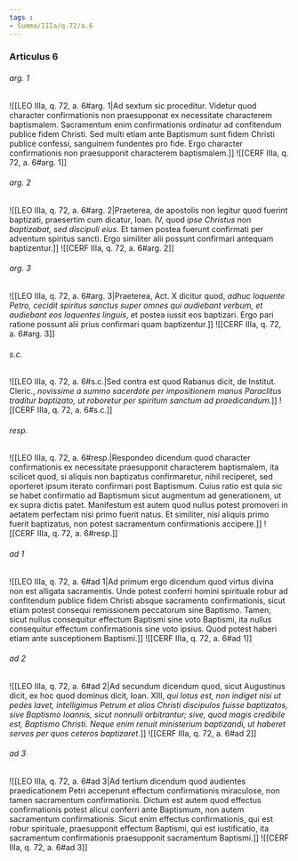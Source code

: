 ```yaml
---
tags : 
- Summa/IIIa/q.72/a.6
---
```


### Articulus 6

###### arg. 1
![[LEO IIIa, q. 72, a. 6#arg. 1|Ad sextum sic proceditur. Videtur quod character confirmationis non praesupponat ex necessitate characterem baptismalem. Sacramentum enim confirmationis ordinatur ad confitendum publice fidem Christi. Sed multi etiam ante Baptismum sunt fidem Christi publice confessi, sanguinem fundentes pro fide. Ergo character confirmationis non praesupponit characterem baptismalem.]]
![[CERF IIIa, q. 72, a. 6#arg. 1]]

###### arg. 2
![[LEO IIIa, q. 72, a. 6#arg. 2|Praeterea, de apostolis non legitur quod fuerint baptizati, praesertim cum dicatur, Ioan. IV, quod *ipse Christus non baptizabat, sed discipuli eius*. Et tamen postea fuerunt confirmati per adventum spiritus sancti. Ergo similiter alii possunt confirmari antequam baptizentur.]]
![[CERF IIIa, q. 72, a. 6#arg. 2]]

###### arg. 3
![[LEO IIIa, q. 72, a. 6#arg. 3|Praeterea, Act. X dicitur quod, *adhuc loquente Petro, cecidit spiritus sanctus super omnes qui audiebant verbum, et audiebant eos loquentes linguis*, et postea iussit eos baptizari. Ergo pari ratione possunt alii prius confirmari quam baptizentur.]]
![[CERF IIIa, q. 72, a. 6#arg. 3]]

###### s.c.
![[LEO IIIa, q. 72, a. 6#s.c.|Sed contra est quod Rabanus dicit, de Institut. Cleric., *novissime a summo sacerdote per impositionem manus Paraclitus traditur baptizato, ut roboretur per spiritum sanctum ad praedicandum*.]]
![[CERF IIIa, q. 72, a. 6#s.c.]]

###### resp.
![[LEO IIIa, q. 72, a. 6#resp.|Respondeo dicendum quod character confirmationis ex necessitate praesupponit characterem baptismalem, ita scilicet quod, si aliquis non baptizatus confirmaretur, nihil reciperet, sed oporteret ipsum iterato confirmari post Baptismum. Cuius ratio est quia sic se habet confirmatio ad Baptismum sicut augmentum ad generationem, ut ex supra dictis patet. Manifestum est autem quod nullus potest promoveri in aetatem perfectam nisi primo fuerit natus. Et similiter, nisi aliquis primo fuerit baptizatus, non potest sacramentum confirmationis accipere.]]
![[CERF IIIa, q. 72, a. 6#resp.]]

###### ad 1
![[LEO IIIa, q. 72, a. 6#ad 1|Ad primum ergo dicendum quod virtus divina non est alligata sacramentis. Unde potest conferri homini spirituale robur ad confitendum publice fidem Christi absque sacramento confirmationis, sicut etiam potest consequi remissionem peccatorum sine Baptismo. Tamen, sicut nullus consequitur effectum Baptismi sine voto Baptismi, ita nullus consequitur effectum confirmationis sine voto ipsius. Quod potest haberi etiam ante susceptionem Baptismi.]]
![[CERF IIIa, q. 72, a. 6#ad 1]]

###### ad 2
![[LEO IIIa, q. 72, a. 6#ad 2|Ad secundum dicendum quod, sicut Augustinus dicit, ex hoc quod dominus dicit, Ioan. XIII, *qui lotus est, non indiget nisi ut pedes lavet, intelligimus Petrum et alios Christi discipulos fuisse baptizatos, sive Baptismo Ioannis, sicut nonnulli arbitrantur; sive, quod magis credibile est, Baptismo Christi. Neque enim renuit ministerium baptizandi, ut haberet servos per quos ceteros baptizaret*.]]
![[CERF IIIa, q. 72, a. 6#ad 2]]

###### ad 3
![[LEO IIIa, q. 72, a. 6#ad 3|Ad tertium dicendum quod audientes praedicationem Petri acceperunt effectum confirmationis miraculose, non tamen sacramentum confirmationis. Dictum est autem quod effectus confirmationis potest alicui conferri ante Baptismum, non autem sacramentum confirmationis. Sicut enim effectus confirmationis, qui est robur spirituale, praesupponit effectum Baptismi, qui est iustificatio, ita sacramentum confirmationis praesupponit sacramentum Baptismi.]]
![[CERF IIIa, q. 72, a. 6#ad 3]]

